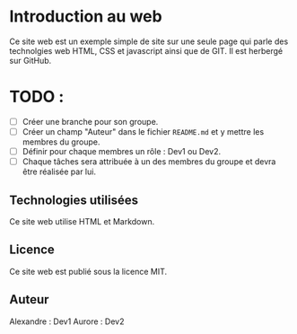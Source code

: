 # Introduction au web

Ce site web est un exemple simple de site sur une seule page qui parle des technolgies web HTML, CSS et javascript ainsi que de GIT. Il est herbergé sur GitHub.

# TODO :

- [ ] Créer une branche pour son groupe.
- [ ] Créer un champ "Auteur" dans le fichier `README.md` et y mettre les membres du groupe.
- [ ] Définir pour chaque membres un rôle : Dev1 ou Dev2.
- [ ] Chaque tâches sera attribuée à un des membres du groupe et devra être réalisée par lui.

## Technologies utilisées

Ce site web utilise HTML et Markdown.

## Licence

Ce site web est publié sous la licence MIT.

## Auteur
Alexandre : Dev1
Aurore  : Dev2